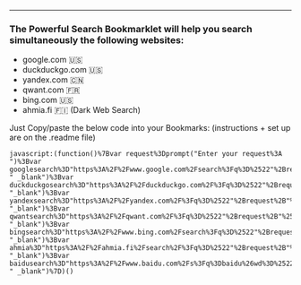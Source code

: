 
---
### The Powerful Search Bookmarklet will help you search simultaneously the following websites:

- google.com 🇺🇸
- duckduckgo.com 🇺🇸
- yandex.com 🇨🇳
- qwant.com 🇫🇷
- bing.com 🇺🇸
- ahmia.fi 🇫🇮 (Dark Web Search) 

Just Copy/paste the below code into your Bookmarks: (instructions + set up are on the .readme file)
```
javascript:(function()%7Bvar request%3Dprompt("Enter your request%3A ")%3Bvar googlesearch%3D"https%3A%2F%2Fwww.google.com%2Fsearch%3Fq%3D%2522"%2Brequest%2B"%2522"%3Bwindow.open(googlesearch%2C " _blank")%3Bvar duckduckgosearch%3D"https%3A%2F%2Fduckduckgo.com%2F%3Fq%3D%2522"%2Brequest%2B"%2522"%3Bwindow.open(duckduckgosearch%2C "_blank")%3Bvar yandexsearch%3D"https%3A%2F%2Fyandex.com%2F%3Fq%3D%2522"%2Brequest%2B"%2522"%3Bwindow.open(yandexsearch%2C "_blank")%3Bvar qwantsearch%3D"https%3A%2F%2Fqwant.com%2F%3Fq%3D%2522"%2Brequest%2B"%2522"%3Bwindow.open(qwantsearch%2C "_blank")%3Bvar bingsearch%3D"https%3A%2F%2Fwww.bing.com%2Fsearch%3Fq%3D%2522"%2Brequest%2B"%2522"%3Bwindow.open(bingsearch%2C "_blank")%3Bvar ahmia%3D"https%3A%2F%2Fahmia.fi%2Fsearch%2F%3Fq%3D%2522"%2Brequest%2B"%2522"%3Bwindow.open(ahmia%2C "_blank")%3Bvar baidusearch%3D"https%3A%2F%2Fwww.baidu.com%2Fs%3Fq%3Dbaidu%26wd%3D%2522"%2Brequest%2B"%2522"%3Bwindow.open(baidusearch%2C " _blank")%7D)()
```
